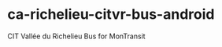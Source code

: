 ca-richelieu-citvr-bus-android
==============================

CIT Vallée du Richelieu Bus for MonTransit
